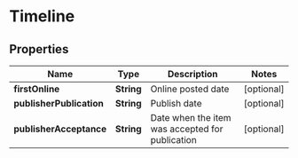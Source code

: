 
# Timeline

## Properties
Name | Type | Description | Notes
------------ | ------------- | ------------- | -------------
**firstOnline** | **String** | Online posted date |  [optional]
**publisherPublication** | **String** | Publish date |  [optional]
**publisherAcceptance** | **String** | Date when the item was accepted for publication |  [optional]



